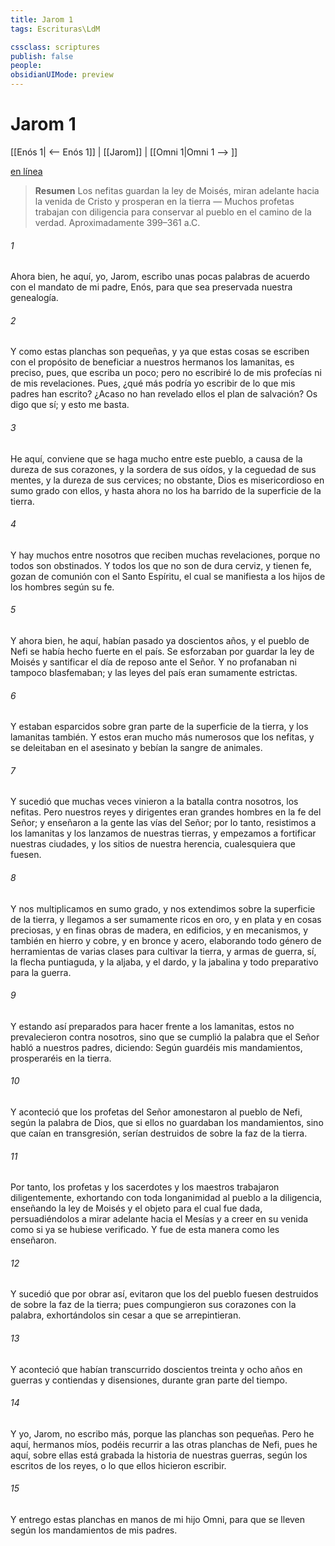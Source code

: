 ```yaml
---
title: Jarom 1
tags: Escrituras\LdM

cssclass: scriptures
publish: false
people:
obsidianUIMode: preview
---
```


# Jarom 1
[[Enós 1| <-- Enós 1]] | [[Jarom]] | [[Omni 1|Omni 1 --> ]]

[en línea](https://churchofjesuschrist.org/study/scriptures/bofm/jarom/1?lang=spa)

> __Resumen__
Los nefitas guardan la ley de Moisés, miran adelante hacia la venida de Cristo y prosperan en la tierra — Muchos profetas trabajan con diligencia para conservar al pueblo en el camino de la verdad. Aproximadamente 399–361 a.C.

###### 1 
Ahora bien, he aquí, yo, Jarom, escribo unas pocas palabras de acuerdo con el mandato de mi padre, Enós, para que sea preservada nuestra genealogía.

###### 2 
Y como estas planchas son pequeñas, y ya que estas cosas se escriben con el propósito de beneficiar a nuestros hermanos los lamanitas, es preciso, pues, que escriba un poco; pero no escribiré lo de mis profecías ni de mis revelaciones. Pues, ¿qué más podría yo escribir de lo que mis padres han escrito? ¿Acaso no han revelado ellos el plan de salvación? Os digo que sí; y esto me basta.

###### 3 
He aquí, conviene que se haga mucho entre este pueblo, a causa de la dureza de sus corazones, y la sordera de sus oídos, y la ceguedad de sus mentes, y la dureza de sus cervices; no obstante, Dios es misericordioso en sumo grado con ellos, y hasta ahora no los ha barrido de la superficie de la tierra.

###### 4 
Y hay muchos entre nosotros que reciben muchas revelaciones, porque no todos son obstinados. Y todos los que no son de dura cerviz, y tienen fe, gozan de comunión con el Santo Espíritu, el cual se manifiesta a los hijos de los hombres según su fe.

###### 5 
Y ahora bien, he aquí, habían pasado ya doscientos años, y el pueblo de Nefi se había hecho fuerte en el país. Se esforzaban por guardar la ley de Moisés y santificar el día de reposo ante el Señor. Y no profanaban ni tampoco blasfemaban; y las leyes del país eran sumamente estrictas.

###### 6 
Y estaban esparcidos sobre gran parte de la superficie de la tierra, y los lamanitas también. Y estos eran mucho más numerosos que los nefitas, y se deleitaban en el asesinato y bebían la sangre de animales.

###### 7 
Y sucedió que muchas veces vinieron a la batalla contra nosotros, los nefitas. Pero nuestros reyes y dirigentes eran grandes hombres en la fe del Señor; y enseñaron a la gente las vías del Señor; por lo tanto, resistimos a los lamanitas y los lanzamos de nuestras tierras, y empezamos a fortificar nuestras ciudades, y los sitios de nuestra herencia, cualesquiera que fuesen.

###### 8 
Y nos multiplicamos en sumo grado, y nos extendimos sobre la superficie de la tierra, y llegamos a ser sumamente ricos en oro, y en plata y en cosas preciosas, y en finas obras de madera, en edificios, y en mecanismos, y también en hierro y cobre, y en bronce y acero, elaborando todo género de herramientas de varias clases para cultivar la tierra, y armas de guerra, sí, la flecha puntiaguda, y la aljaba, y el dardo, y la jabalina y todo preparativo para la guerra.

###### 9 
Y estando así preparados para hacer frente a los lamanitas, estos no prevalecieron contra nosotros, sino que se cumplió la palabra que el Señor habló a nuestros padres, diciendo: Según guardéis mis mandamientos, prosperaréis en la tierra.

###### 10 
Y aconteció que los profetas del Señor amonestaron al pueblo de Nefi, según la palabra de Dios, que si ellos no guardaban los mandamientos, sino que caían en transgresión, serían destruidos de sobre la faz de la tierra.

###### 11 
Por tanto, los profetas y los sacerdotes y los maestros trabajaron diligentemente, exhortando con toda longanimidad al pueblo a la diligencia, enseñando la ley de Moisés y el objeto para el cual fue dada, persuadiéndolos a mirar adelante hacia el Mesías y a creer en su venida como si ya se hubiese verificado. Y fue de esta manera como les enseñaron.

###### 12 
Y sucedió que por obrar así, evitaron que los del pueblo fuesen destruidos de sobre la faz de la tierra; pues compungieron sus corazones con la palabra, exhortándolos sin cesar a que se arrepintieran.

###### 13 
Y aconteció que habían transcurrido doscientos treinta y ocho años en guerras y contiendas y disensiones, durante gran parte del tiempo.

###### 14 
Y yo, Jarom, no escribo más, porque las planchas son pequeñas. Pero he aquí, hermanos míos, podéis recurrir a las otras planchas de Nefi, pues he aquí, sobre ellas está grabada la historia de nuestras guerras, según los escritos de los reyes, o lo que ellos hicieron escribir.

###### 15 
Y entrego estas planchas en manos de mi hijo Omni, para que se lleven según los mandamientos de mis padres.

